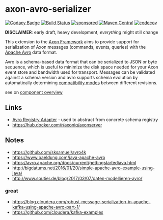 # axon-avro-serializer

[![Codacy Badge](https://api.codacy.com/project/badge/Grade/e5518754d4fd4eea80ef02a95be59486)](https://app.codacy.com/gh/holixon/axon-avro-serializer?utm_source=github.com&utm_medium=referral&utm_content=holixon/axon-avro-serializer&utm_campaign=Badge_Grade_Settings)
[![Build Status](https://github.com/holixon/axon-avro-serializer/workflows/Development%20branches/badge.svg)](https://github.com/holixon/axon-avro-serializer/actions)
[![sponsored](https://img.shields.io/badge/sponsoredBy-Holisticon-RED.svg)](https://holisticon.de/)
[![Maven Central](https://maven-badges.herokuapp.com/maven-central/io.holixon.axon.avro/axon-avro-serializer/badge.svg)](https://maven-badges.herokuapp.com/maven-central/io.holixon.axon.avro/axon-avro-serializer)
[![codecov](https://codecov.io/gh/holixon/axon-avro-serializer/branch/develop/graph/badge.svg?token=ZKDNW1QJ1Y)](https://codecov.io/gh/holixon/axon-avro-serializer)

__DISCLAIMER__: early draft, heavy development, *everything* might still change

This extension to the [Axon Framework](https://docs.axoniq.io/reference-guide/) aims to provide support for serialization of Axon messages (commands, events, queries) with the [Apache Avro](https://avro.apache.org/docs/current/) data format.

Avro is a schema-based data format that can be serialized to JSON or byte sequence, which is useful to minimize
the disk space needed for your Axon event store and bandwidth used for transport.
Messages can be validated against a schema version and avro supports schema evolution by automatically determining
[compatibility modes](https://docs.confluent.io/platform/current/schema-registry/avro.html) between different revisions.

see on [component overview](file:/notes/README.md)

## Links

  *  [Avro Registry Adapter](https://github.com/holixon/avro-registry-adapter) - used to abstract from concrete schema registry
  *  <https://hub.docker.com/r/axoniq/axonserver>

## Notes

  *  <https://github.com/sksamuel/avro4k>
  *  <https://www.baeldung.com/java-apache-avro>
  *  <https://avro.apache.org/docs/current/gettingstartedjava.html>
  *  <http://bigdatums.net/2016/01/20/simple-apache-avro-example-using-java/>
  *  <http://www.soutier.de/blog/2017/03/07/daten-modellieren-avro/>

### great

  *  <https://blog.cloudera.com/robust-message-serialization-in-apache-kafka-using-apache-avro-part-1/>
  *  <https://github.com/cloudera/kafka-examples>
